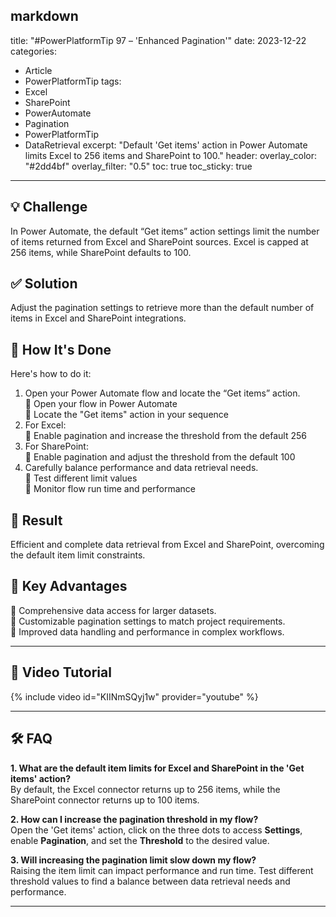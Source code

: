 markdown
---
title: "#PowerPlatformTip 97 – 'Enhanced Pagination'"
date: 2023-12-22
categories:
  - Article
  - PowerPlatformTip
tags:
  - Excel
  - SharePoint
  - PowerAutomate
  - Pagination
  - PowerPlatformTip
  - DataRetrieval
excerpt: "Default 'Get items' action in Power Automate limits Excel to 256 items and SharePoint to 100."
header:
  overlay_color: "#2dd4bf"
  overlay_filter: "0.5"
toc: true
toc_sticky: true
---

## 💡 Challenge
In Power Automate, the default “Get items” action settings limit the number of items returned from Excel and SharePoint sources. Excel is capped at 256 items, while SharePoint defaults to 100.

## ✅ Solution
Adjust the pagination settings to retrieve more than the default number of items in Excel and SharePoint integrations.

## 🔧 How It's Done
Here's how to do it:
1. Open your Power Automate flow and locate the “Get items” action.  
   🔸 Open your flow in Power Automate  
   🔸 Locate the "Get items" action in your sequence
2. For Excel:  
   🔸 Enable pagination and increase the threshold from the default 256  
3. For SharePoint:  
   🔸 Enable pagination and adjust the threshold from the default 100  
4. Carefully balance performance and data retrieval needs.  
   🔸 Test different limit values  
   🔸 Monitor flow run time and performance

## 🎉 Result
Efficient and complete data retrieval from Excel and SharePoint, overcoming the default item limit constraints.

## 🌟 Key Advantages
🔸 Comprehensive data access for larger datasets.  
🔸 Customizable pagination settings to match project requirements.  
🔸 Improved data handling and performance in complex workflows.

---

## 🎥 Video Tutorial
{% include video id="KIINmSQyj1w" provider="youtube" %}

---

## 🛠️ FAQ
**1. What are the default item limits for Excel and SharePoint in the 'Get items' action?**  
By default, the Excel connector returns up to 256 items, while the SharePoint connector returns up to 100 items.

**2. How can I increase the pagination threshold in my flow?**  
Open the 'Get items' action, click on the three dots to access **Settings**, enable **Pagination**, and set the **Threshold** to the desired value.

**3. Will increasing the pagination limit slow down my flow?**  
Raising the item limit can impact performance and run time. Test different threshold values to find a balance between data retrieval needs and performance.

---
